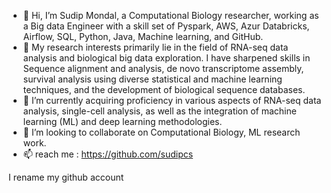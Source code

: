 - 👋 Hi, I’m Sudip Mondal, a Computational Biology researcher, working as a Big data Engineer with a skill set of Pyspark, AWS, Azur Databricks, Airflow, SQL, Python, Java, Machine learning, and GitHub.
- 👀 My research interests primarily lie in the field of RNA-seq data analysis and biological big data exploration. I have sharpened skills in Sequence alignment and analysis, de novo transcriptome assembly, survival analysis using diverse statistical and machine learning techniques, and the development of biological sequence databases.
- 🌱 I’m currently acquiring proficiency in various aspects of RNA-seq data analysis, single-cell analysis, as well as the integration of machine learning (ML) and deep learning methodologies.
- 💞️ I’m looking to collaborate on Computational Biology, ML research work.
- 📫 reach me : https://github.com/sudipcs

I rename my github account

<!---

sudipmondalcse/sudipmondalcse is a ✨ special ✨ repository because its `README.md` (this file) appears on your GitHub profile.
You can click the Preview link to take a look at your changes.
--->
